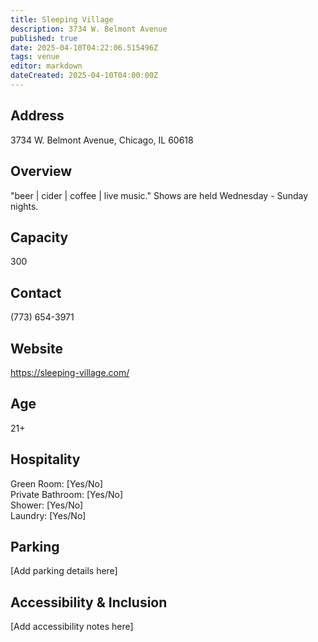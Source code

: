 ```yaml
---
title: Sleeping Village
description: 3734 W. Belmont Avenue
published: true
date: 2025-04-10T04:22:06.515496Z
tags: venue
editor: markdown
dateCreated: 2025-04-10T04:00:00Z
---
```


## Address

3734 W. Belmont Avenue, Chicago, IL 60618

## Overview

"beer | cider | coffee | live music." Shows are held Wednesday - Sunday nights.

## Capacity

300

## Contact

(773) 654-3971

## Website

https://sleeping-village.com/

## Age

21+

## Hospitality

Green Room: [Yes/No]  
Private Bathroom: [Yes/No]  
Shower: [Yes/No]  
Laundry: [Yes/No]

## Parking

[Add parking details here]

## Accessibility & Inclusion

[Add accessibility notes here]
